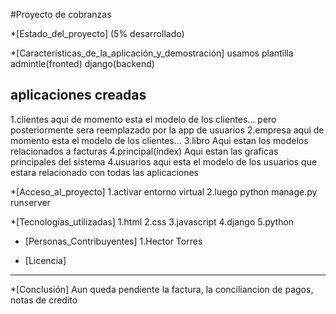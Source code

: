 #Proyecto de cobranzas

*[Estado_del_proyecto]
(5% desarrollado)

*[Características_de_la_aplicación_y_demostración]
usamos plantilla admintle(fronted)
django(backend)

## aplicaciones creadas ##

1.clientes
    aqui de momento esta el modelo de los clientes...
    pero posteriormente sera reemplazado por la app de usuarios
2.empresa
    aqui de momento esta el modelo de los clientes...
3.libro
    Aqui estan los modelos relacionados a facturas
4.principal(index)
    Aqui estan las graficas principales del sistema
4.usuarios
    aqui esta el modelo de los usuarios que estara relacionado con todas las aplicaciones

*[Acceso_al_proyecto]
1.activar entorno virtual
2.luego python manage.py runserver

*[Tecnologías_utilizadas]
1.html
2.css
3.javascript
4.django
5.python

* [Personas_Contribuyentes]
1.Hector Torres


* [Licencia]
-----

*[Conclusión]
Aun queda pendiente la factura, la conciliancion de pagos, notas de credito